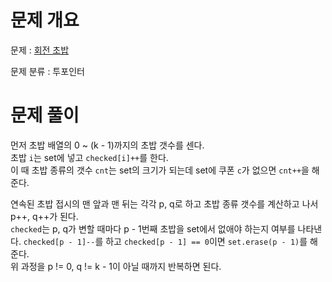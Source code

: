 # 문제 개요

문제 : [회전 초밥](https://www.acmicpc.net/problem/2531)

문제 분류 : 투포인터

# 문제 풀이

먼저 초밥 배열의 0 ~ (k - 1)까지의 초밥 갯수를 센다.  
초밥 `i`는 set에 넣고 `checked[i]++`를 한다.  
이 때 초밥 종류의 갯수 `cnt`는 set의 크기가 되는데 set에 쿠폰 `c`가 없으면 `cnt++`을 해준다.

연속된 초밥 접시의 맨 앞과 맨 뒤는 각각 p, q로 하고 초밥 종류 갯수를 계산하고 나서 p++, q++가 된다.  
`checked`는 p, q가 변할 때마다 p - 1번째 초밥을 set에서 없애야 하는지 여부를 나타낸다. `checked[p - 1]--`를 하고 `checked[p - 1] == 0`이면 `set.erase(p - 1)`를 해준다.  
위 과정을 p != 0, q != k - 1이 아닐 때까지 반복하면 된다.
